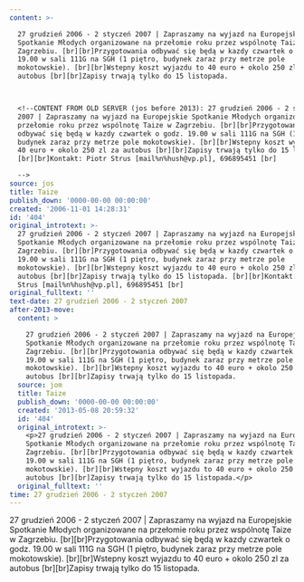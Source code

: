 ```yaml
---
content: >-

  27 grudzień 2006 - 2 styczeń 2007 | Zapraszamy na wyjazd na Europejskie
  Spotkanie Młodych organizowane na przełomie roku przez wspólnotę Taize w
  Zagrzebiu. [br][br]Przygotowania odbywać się będą w kazdy czwartek o godz.
  19.00 w sali 111G na SGH (1 piętro, budynek zaraz przy metrze pole
  mokotowskie). [br][br]Wstepny koszt wyjazdu to 40 euro + okolo 250 zl za
  autobus [br][br]Zapisy trwają tylko do 15 listopada.



  <!--CONTENT FROM OLD SERVER (jos before 2013): 27 grudzień 2006 - 2 styczeń
  2007 | Zapraszamy na wyjazd na Europejskie Spotkanie Młodych organizowane na
  przełomie roku przez wspólnotę Taize w Zagrzebiu. [br][br]Przygotowania
  odbywać się będą w kazdy czwartek o godz. 19.00 w sali 111G na SGH (1 piętro,
  budynek zaraz przy metrze pole mokotowskie). [br][br]Wstepny koszt wyjazdu to
  40 euro + okolo 250 zl za autobus [br][br]Zapisy trwają tylko do 15 listopada.
  [br][br]Kontakt: Piotr Strus [mail%n%hush@vp.pl], 696895451 [br]

  -->
source: jos
title: Taize
publish_down: '0000-00-00 00:00:00'
created: '2006-11-01 14:28:31'
id: '404'
original_introtext: >-
  27 grudzień 2006 - 2 styczeń 2007 | Zapraszamy na wyjazd na Europejskie
  Spotkanie Młodych organizowane na przełomie roku przez wspólnotę Taize w
  Zagrzebiu. [br][br]Przygotowania odbywać się będą w kazdy czwartek o godz.
  19.00 w sali 111G na SGH (1 piętro, budynek zaraz przy metrze pole
  mokotowskie). [br][br]Wstepny koszt wyjazdu to 40 euro + okolo 250 zl za
  autobus [br][br]Zapisy trwają tylko do 15 listopada. [br][br]Kontakt: Piotr
  Strus [mail%n%hush@vp.pl], 696895451 [br]
original_fulltext: ''
text-date: 27 grudzień 2006 - 2 styczeń 2007
after-2013-move:
  content: >

    27 grudzień 2006 - 2 styczeń 2007 | Zapraszamy na wyjazd na Europejskie
    Spotkanie Młodych organizowane na przełomie roku przez wspólnotę Taize w
    Zagrzebiu. [br][br]Przygotowania odbywać się będą w kazdy czwartek o godz.
    19.00 w sali 111G na SGH (1 piętro, budynek zaraz przy metrze pole
    mokotowskie). [br][br]Wstepny koszt wyjazdu to 40 euro + okolo 250 zl za
    autobus [br][br]Zapisy trwają tylko do 15 listopada.
  source: jom
  title: Taize
  publish_down: '0000-00-00 00:00:00'
  created: '2013-05-08 20:59:32'
  id: '404'
  original_introtext: >-
    <p>27 grudzień 2006 - 2 styczeń 2007 | Zapraszamy na wyjazd na Europejskie
    Spotkanie Młodych organizowane na przełomie roku przez wspólnotę Taize w
    Zagrzebiu. [br][br]Przygotowania odbywać się będą w kazdy czwartek o godz.
    19.00 w sali 111G na SGH (1 piętro, budynek zaraz przy metrze pole
    mokotowskie). [br][br]Wstepny koszt wyjazdu to 40 euro + okolo 250 zl za
    autobus [br][br]Zapisy trwają tylko do 15 listopada.</p>
  original_fulltext: ''
time: 27 grudzień 2006 - 2 styczeń 2007
---
```

27 grudzień 2006 - 2 styczeń 2007 | Zapraszamy na wyjazd na Europejskie Spotkanie Młodych organizowane na przełomie roku przez wspólnotę Taize w Zagrzebiu. [br][br]Przygotowania odbywać się będą w kazdy czwartek o godz. 19.00 w sali 111G na SGH (1 piętro, budynek zaraz przy metrze pole mokotowskie). [br][br]Wstepny koszt wyjazdu to 40 euro + okolo 250 zl za autobus [br][br]Zapisy trwają tylko do 15 listopada.


<!--CONTENT FROM OLD SERVER (jos before 2013): 27 grudzień 2006 - 2 styczeń 2007 | Zapraszamy na wyjazd na Europejskie Spotkanie Młodych organizowane na przełomie roku przez wspólnotę Taize w Zagrzebiu. [br][br]Przygotowania odbywać się będą w kazdy czwartek o godz. 19.00 w sali 111G na SGH (1 piętro, budynek zaraz przy metrze pole mokotowskie). [br][br]Wstepny koszt wyjazdu to 40 euro + okolo 250 zl za autobus [br][br]Zapisy trwają tylko do 15 listopada. [br][br]Kontakt: Piotr Strus [mail%n%hush@vp.pl], 696895451 [br]
-->

<!--{{json:{"created_date":"2006-11-01 14:28:31","publish_down":"0000-00-00 00:00:00","id":"404"}}}-->